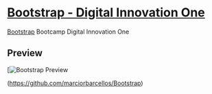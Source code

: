 # [Bootstrap - Digital Innovation One](https://github.com/marciorbarcellos/bootstrap)

[Bootstrap](https://github.com/marciorbarcellos/Bootstrap) Bootcamp Digital Innovation One

## Preview

[![Bootstrap Preview](https://github.com/marciorbarcellos/Bootstrap/boostrap.jpg)


(https://github.com/marciorbarcellos/Bootstrap)


